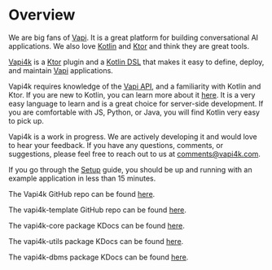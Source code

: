# Overview

We are big fans of [Vapi](https://vapi.ai). It is a great platform for building conversational AI applications.
We also love [Kotlin](https://kotlinlang.org) and [Ktor](https://ktor.io) and think they are great tools.

[Vapi4k](https://github.com/vapi4k/vapi4k) is a [Ktor](https://ktor.io) plugin and
a [Kotlin DSL](https://kotlinlang.org/docs/type-safe-builders.html)
that makes it easy to define, deploy, and maintain [Vapi](https://vapi.ai) applications.

Vapi4k requires knowledge of the [Vapi API](https://docs.vapi.ai/api-reference/assistants/create-assistant),
and a familiarity with Kotlin and Ktor. If you are
new to Kotlin, you can learn more about it [here](https://kotlinlang.org/docs/home.html). It is a very easy
language to learn and is a great choice for server-side development. If you are comfortable with JS, Python, or Java,
you will find Kotlin very easy to pick up.

Vapi4k is a work in progress. We are actively developing it and would love to hear your feedback.
If you have any questions, comments, or suggestions, please feel free to reach out to us at
[comments@vapi4k.com](mailto:comments@vapi4k.com).

If you go through the [Setup](https://vapi4k.github.io/vapi4k/setup.html) guide, you should
be up and running with an example application in less than 15 minutes.

The Vapi4k GitHub repo can be found [here](https://github.com/vapi4k/vapi4k).

The vapi4k-template GitHub repo can be found [here](https://github.com/vapi4k/vapi4k-template).

The vapi4k-core package KDocs can be found [here](https://vapi4k.github.io/vapi4k/core/index.html).

The vapi4k-utils package KDocs can be found [here](https://vapi4k.github.io/vapi4k/utils/index.html).

The vapi4k-dbms package KDocs can be found [here](https://vapi4k.github.io/vapi4k/dbms/index.html).

